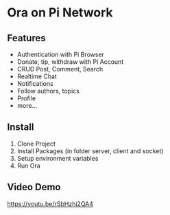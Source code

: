 # Ora on Pi Network 
## **Features**

- Authentication with Pi Browser
- Donate, tip, withdraw with Pi Account
- CRUD Post, Comment, Search
- Realtime Chat
- Notifications
- Follow authors, topics
- Profile
- more...

## Install

1. Clone Project
2. Install Packages (in folder server, client and socket)
3. Setup environment variables 
4. Run Ora

## Video Demo 

https://youtu.be/rSbHzhj2QA4


